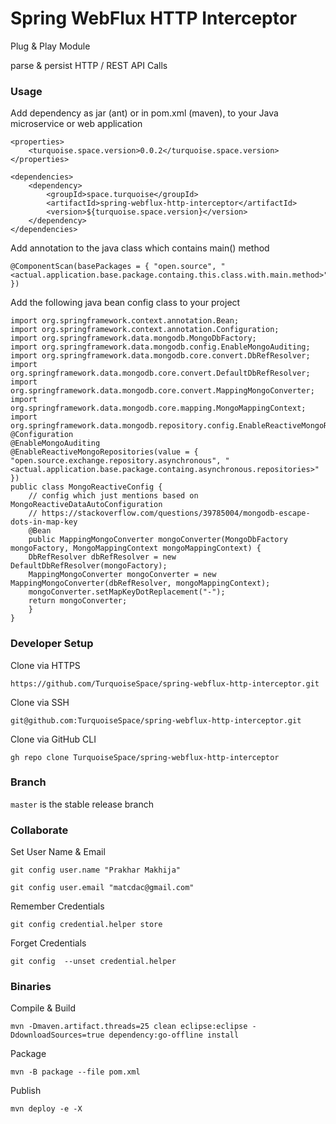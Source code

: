 

# Spring WebFlux HTTP Interceptor #


Plug & Play Module

parse & persist HTTP / REST API Calls



### Usage ###


Add dependency as jar (ant) or in pom.xml (maven), to your Java microservice or web application

	<properties>
		<turquoise.space.version>0.0.2</turquoise.space.version>
	</properties>

	<dependencies>
		<dependency>
			<groupId>space.turquoise</groupId>
			<artifactId>spring-webflux-http-interceptor</artifactId>
			<version>${turquoise.space.version}</version>
		</dependency>
	</dependencies>


Add annotation to the java class which contains main() method

	@ComponentScan(basePackages = { "open.source", "<actual.application.base.package.containg.this.class.with.main.method>" })


Add the following java bean config class to your project

	import org.springframework.context.annotation.Bean;
	import org.springframework.context.annotation.Configuration;
	import org.springframework.data.mongodb.MongoDbFactory;
	import org.springframework.data.mongodb.config.EnableMongoAuditing;
	import org.springframework.data.mongodb.core.convert.DbRefResolver;
	import org.springframework.data.mongodb.core.convert.DefaultDbRefResolver;
	import org.springframework.data.mongodb.core.convert.MappingMongoConverter;
	import org.springframework.data.mongodb.core.mapping.MongoMappingContext;
	import org.springframework.data.mongodb.repository.config.EnableReactiveMongoRepositories;
	@Configuration
	@EnableMongoAuditing
	@EnableReactiveMongoRepositories(value = { "open.source.exchange.repository.asynchronous", "<actual.application.base.package.containg.asynchronous.repositories>" })
	public class MongoReactiveConfig {
		// config which just mentions based on MongoReactiveDataAutoConfiguration
		// https://stackoverflow.com/questions/39785004/mongodb-escape-dots-in-map-key
		@Bean
	    public MappingMongoConverter mongoConverter(MongoDbFactory mongoFactory, MongoMappingContext mongoMappingContext) {
		DbRefResolver dbRefResolver = new DefaultDbRefResolver(mongoFactory);
		MappingMongoConverter mongoConverter = new MappingMongoConverter(dbRefResolver, mongoMappingContext);
		mongoConverter.setMapKeyDotReplacement("-");
		return mongoConverter;
	    }
	}



### Developer Setup ###


Clone via HTTPS

	https://github.com/TurquoiseSpace/spring-webflux-http-interceptor.git


Clone via SSH

	git@github.com:TurquoiseSpace/spring-webflux-http-interceptor.git


Clone via GitHub CLI

	gh repo clone TurquoiseSpace/spring-webflux-http-interceptor



### Branch ###


`master` is the stable release branch



### Collaborate ###


Set User Name & Email

	git config user.name "Prakhar Makhija"

	git config user.email "matcdac@gmail.com"


Remember Credentials

	git config credential.helper store


Forget Credentials

	git config  --unset credential.helper



### Binaries ###


Compile & Build

	mvn -Dmaven.artifact.threads=25 clean eclipse:eclipse -DdownloadSources=true dependency:go-offline install


Package

	mvn -B package --file pom.xml


Publish

	mvn deploy -e -X



